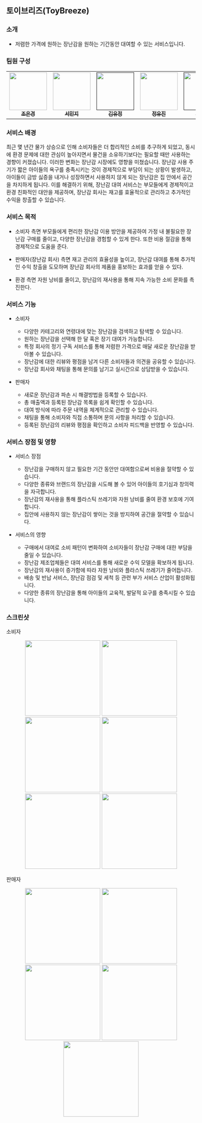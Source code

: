 ## 토이브리즈(ToyBreeze)

### 소개
- 저렴한 가격에 원하는 장난감을 원하는 기간동안 대여할 수 있는 서비스입니다. 
  
### 팀원 구성
<table>
  <tbody>
    <tr>
      <td align="center"><a href="https://github.com/eungyeong12"><img src="https://avatars.githubusercontent.com/u/108224432?v=4" width="100px;" alt=""/><br /><sub><b>조은경 </b></sub></a><br /></td>
      <td align="center"><a href="https://github.com/MinjiSeo16"><img src="https://avatars.githubusercontent.com/u/151079127?v=4" width="100px;" alt=""/><br /><sub><b>서민지 </b></sub></a><br /></td>
      <td align="center"><a href=""><img src="https://avatars.githubusercontent.com/u/172115050?v=4" width="100px;" alt=""/><br /><sub><b>김유정 </b></sub></a><br /></td>
      <td align="center"><a href="https://github.com/JeongYuu"><img src="https://avatars.githubusercontent.com/u/86427017?v=4" width="100px;" alt=""/><br /><sub><b>정유진 </b></sub></a><br /></td>
      <td align="center"><a href=""><img src="https://github.com/kyjlab" width="100px;" alt=""/><br /><sub><b>우상은 </b></sub></a><br /></td>
    </tr>
  </tbody>
</table>

### 서비스 배경
최근 몇 년간 물가 상승으로 인해 소비자들은 더 합리적인 소비를 추구하게 되었고, 동시에 환경 문제에 대한 관심이 높아지면서 물건을 소유하기보다는 필요할 때만 사용하는 경향이 커졌습니다. 이러한 변화는 장난감 시장에도 영향을 미쳤습니다. 장난감 사용 주기가 짧은 아이들의 욕구를 충족시키는 것이 경제적으로 부담이 되는 상황이 발생하고, 아이들이 금방 싫증을 내거나 성장하면서 사용하지 않게 되는 장난감은 집 안에서 공간을 차지하게 됩니다. 이를 해결하기 위해, 장난감 대여 서비스는 부모들에게 경제적이고 환경 친화적인 대안을 제공하며, 장난감 회사는 재고를 효율적으로 관리하고 추가적인 수익을 창출할 수 있습니다.

### 서비스 목적
- 소비자 측면
  부모들에게 편리한 장난감 이용 방안을 제공하여 가정 내 불필요한 장난감 구매를 줄이고, 다양한 장난감을 경험할 수 있게 한다. 또한 비용 절감을 통해 경제적으로 도움을 준다.

- 판매자(장난감 회사) 측면
  재고 관리의 효율성을 높이고, 장난감 대여를 통해 추가적인 수익 창출을 도모하며 장난감 회사의 제품을 홍보하는 효과를 얻을 수 있다. 

- 환경 측면
  자원 낭비를 줄이고, 장난감의 재사용을 통해 지속 가능한 소비 문화를 촉진한다.

### 서비스 기능
- 소비자 
    - 다양한 카테고리와 연령대에 맞는 장난감을 검색하고 탐색할 수 있습니다.
    - 원하는 장난감을 선택해 한 달 혹은 장기 대여가 가능합니다.
    - 특정 회사의 정기 구독 서비스를 통해 저렴한 가격으로 매달 새로운 장난감을 받아볼 수 있습니다.
    - 장난감에 대한 리뷰와 평점을 남겨 다른 소비자들과 의견을 공유할 수 있습니다.
    - 장난감 회사와 채팅을 통해 문의를 남기고 실시간으로 상담받을 수 있습니다.
    
- 판매자
    - 새로운 장난감과 파손 시 해결방법을 등록할 수 있습니다. 
    - 총 매출액과 등록된 장난감 목록을 쉽게 확인할 수 있습니다. 
    - 대여 방식에 따라 주문 내역을 체계적으로 관리할 수 있습니다. 
    - 채팅을 통해 소비자와 직접 소통하며 문의 사항을 처리할 수 있습니다. 
    - 등록된 장난감의 리뷰와 평점을 확인하고 소비자 피드백을 반영할 수 있습니다.

### 서비스 장점 및 영향
- 서비스 장점
    - 장난감을 구매하지 않고 필요한 기간 동안만 대여함으로써 비용을 절약할 수 있습니다.
    - 다양한 종류와 브랜드의 장난감을 시도해 볼 수 있어 아이들의 호기심과 창의력을 자극합니다.
    - 장난감의 재사용을 통해 플라스틱 쓰레기와 자원 낭비를 줄여 환경 보호에 기여합니다.
    - 집안에 사용하지 않는 장난감이 쌓이는 것을 방지하여 공간을 절약할 수 있습니다.

- 서비스의 영향
    - 구매에서 대여로 소비 패턴이 변화하여 소비자들이 장난감 구매에 대한 부담을 줄일 수 있습니다.
    - 장난감 제조업체들은 대여 서비스를 통해 새로운 수익 모델을 확보하게 됩니다.
    - 장난감의 재사용이 증가함에 따라 자원 낭비와 플라스틱 쓰레기가 줄어듭니다.
    - 배송 및 반납 서비스, 장난감 점검 및 세척 등 관련 부가 서비스 산업이 활성화됩니다.
    - 다양한 종류의 장난감을 통해 아이들의 교육적, 발달적 요구를 충족시킬 수 있습니다.

### 스크린샷
소비자
<p align="center">
  <img src="https://github.com/user-attachments/assets/4fc9907a-4c2c-46ff-935d-e013834fe635" width="200"/>
  <img src="https://github.com/user-attachments/assets/e0b1a2bc-553e-4968-83be-ee8e80e2f01e" width="200"/>
  <img src="https://github.com/user-attachments/assets/bd7b48b5-add2-45ab-890d-7910e2a7b7f3" width="200"/>
  <img src="https://github.com/user-attachments/assets/e2b6c3a8-1e01-4e9e-aec1-500440f5b672" width="200"/>
  <img src="https://github.com/user-attachments/assets/3b1de523-6a65-4b02-8aaa-932893c50a9c" width="200"/>
  <img src="https://github.com/user-attachments/assets/3029d6ec-c250-4e66-aa61-b67ed5aefaeb" width="200"/>
</p>
판매자
<p align="center">
  <img src="https://github.com/user-attachments/assets/5873cf4c-d3bb-43c5-b8be-fc8d9ad5a64e" width="200"/>
  <img src="https://github.com/user-attachments/assets/79b0b460-05de-44e2-a950-17a1d9dd82a8" width="200"/>
  <img src="https://github.com/user-attachments/assets/b9056703-1c83-479d-be53-9613dd95e99f" width="200"/>
  <img src="https://github.com/user-attachments/assets/68818261-418d-4d21-a9fa-9adcb7686daa" width="200"/>
  <img src="https://github.com/user-attachments/assets/1f917dfd-f396-4933-95df-0dade0bea991" width="200"/>
</p>

